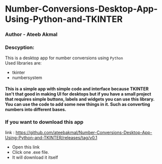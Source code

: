 # Number-Conversions-Desktop-App-Using-Python-and-TKINTER
### Author - Ateeb Akmal

### Descyption:
This is a desktop app for number conversions using `Python`
<br> Used libraries are:
* tkinter
* numbersystem

#### This is a simple app with simple code and interface because TKINTER isn't that good in making UI for desktops but if you have a small project that requires simple buttons, labels and widgets you can use this library. You can use the code to add some new things in it. Such as converting numbers into different bases. 

### If you want to download this app
link : https://github.com/ateebakmal/Number-Conversions-Desktop-App-Using-Python-and-TKINTER/releases/tag/v0.1

* Open this link
* Click one .exe file.
* It will download it itself
